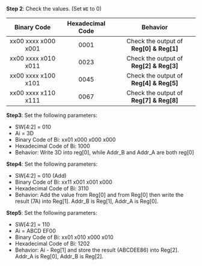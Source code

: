 

**Step 2**: Check the values. (Set `WE` to 0)

|     Binary Code     | Hexadecimal Code |                Behavior                 |
| :-----------------: | :--------------: | :-------------------------------------: |
| xx00 xxxx x000 x001 |       0001       | Check the output of **Reg[0] & Reg[1]** |
| xx00 xxxx x010 x011 |       0023       | Check the output of **Reg[2] & Reg[3]** |
| xx00 xxxx x100 x101 |       0045       | Check the output of **Reg[4] & Reg[5]** |
| xx00 xxxx x110 x111 |       0067       | Check the output of **Reg[7] & Reg[8]** |

**Step3**: Set the following parameters:

* SW[4:2] = 010
* Ai = 3D
* Binary Code of Bi: xx01 x000 x000 x000
* Hexadecimal Code of Bi: 1000
* Behavior: Write 3D into reg[0], while Addr_B and Addr_A are both reg[0]



**Step4**: Set the following parameters:

* SW[4:2] = 010 (Add)
* Binary Code of Bi: xx11 x001 x001 x000
* Hexadecimal Code of Bi: 3110
* Behavior: Add the value from Reg[0] and from Reg[0] then write the result (7A) into Reg[1]. Addr_B is Reg[1], Addr_A is Reg[0].



**Step5**: Set the following parameters:

* SW[4:2] = 110
* Ai = ABCD EF00
* Binary Code of Bi: xx01 x010 x000 x010
* Hexadecimal Code of Bi: 1202
* Behavior: Ai - Reg[1] and store the result (ABCDEE86) into Reg[2]. Addr_A is Reg[0], Addr_B is Reg[2].



